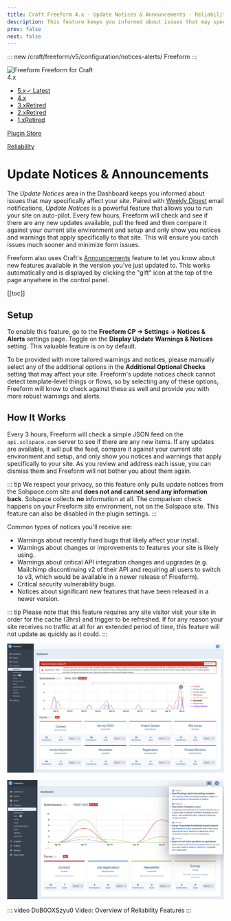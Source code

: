 ```yaml
---
title: Craft Freeform 4.x - Update Notices & Announcements - Reliability
description: This feature keeps you informed about issues that may specifically affect your site.
prev: false
next: false
---
```


<meta property="og:image" content="https://docs.solspace.com/extras/social/craft/freeform/freeform.png" />

::: new /craft/freeform/v5/configuration/notices-alerts/
Freeform
:::

<div id="pr-heading">
    <img src="https://docs.solspace.com/extras/icons/products/freeform-icon.png" alt="Freeform" class="pr-image">
    <span class="pr-name">Freeform</span>
    <span class="pr-category">for Craft</span>
    <div class="pr-v-wrapper">
        <div class="pr-v">
            <span class="pr-v-v">4.x</span>
            <span class="pr-v-arrow arrow down"></span>
        </div>
        <ul class="pr-v-list">
            <li><a href="/craft/freeform/v5/">5.x<span class="pr-v-type pr-latest">✓ Latest</span></a></li>
            <li><a href="/craft/freeform/v4/">4.x</a></li>
            <li><a href="/craft/freeform/v3/">3.x<span class="pr-v-type pr-retired">Retired</span></a></li>
            <li><a href="/craft/freeform/v2/">2.x<span class="pr-v-type pr-retired">Retired</span></a></li>
            <li><a href="/craft/freeform/v1/">1.x<span class="pr-v-type pr-retired">Retired</span></a></li>
        </ul>
    </div>
    <div class="pr-buy">
        <a href="https://plugins.craftcms.com/freeform" class="button button-blue"><span class="external-url">Plugin Store</span></a>
    </div>
</div>

<span class="page-section"><a href="/craft/freeform/v4/reliability/">Reliability</a></span>

# Update Notices & Announcements

The _Update Notices_ area in the Dashboard keeps you informed about issues that may specifically affect your site. Paired with [Weekly Digest](./digest.md) email notifications, _Update Notices_ is a powerful feature that allows you to run your site on auto-pilot. Every few hours, Freeform will check and see if there are any new updates available, pull the feed and then compare it against your current site environment and setup and only show you notices and warnings that apply specifically to that site. This will ensure you catch issues much sooner and minimize form issues.

Freeform also uses Craft's [Announcements](https://craftcms.com/docs/4.x/control-panel.html#announcements) feature to let you know about new features available in the version you've just updated to. This works automatically and is displayed by clicking the "gift" icon at the top of the page anywhere in the control panel. <Badge type="feature" text="4.0.23+" />


[[toc]]


## Setup

To enable this feature, go to the **Freeform CP -> Settings -> Notices & Alerts** settings page. Toggle on the **Display Update Warnings & Notices** setting. This valuable feature is on by default.

To be provided with more tailored warnings and notices, please manually select any of the additional options in the **Additional Optional Checks** setting that may affect your site. Freeform's update notices check cannot detect template-level things or flows, so by selecting any of these options, Freeform will know to check against these as well and provide you with more robust warnings and alerts.


## How It Works

Every 3 hours, Freeform will check a simple JSON feed on the `api.solspace.com` server to see if there are any new items. If any updates are available, it will pull the feed, compare it against your current site environment and setup, and only show you notices and warnings that apply specifically to your site. As you review and address each issue, you can dismiss them and Freeform will not bother you about them again.

::: tip
We respect your privacy, so this feature only pulls update notices from the Solspace.com site and **does not and cannot send any information back**. Solspace collects **no** information at all. The comparison check happens on your Freeform site environment, not on the Solspace site. This feature can also be disabled in the plugin settings.
:::

Common types of notices you'll receive are:

- Warnings about recently fixed bugs that likely affect your install.
- Warnings about changes or improvements to features your site is likely using.
- Warnings about critical API integration changes and upgrades (e.g. Mailchimp discontinuing v2 of their API and requiring all users to switch to v3, which would be available in a newer release of Freeform).
- Critical security vulnerability bugs.
- Notices about significant new features that have been released in a newer version.

::: tip
Please note that this feature requires any site visitor visit your site in order for the cache (3hrs) and trigger to be refreshed. If for any reason your site receives no traffic at all for an extended period of time, this feature will not update as quickly as it could.
:::

![Update Notices preview](../images/cp/dashboard.png)

![New Feature Announcements preview](../images/cp/plugin-announcements.png)

::: video DoB0OXSzyu0
Video: Overview of Reliability Features
:::